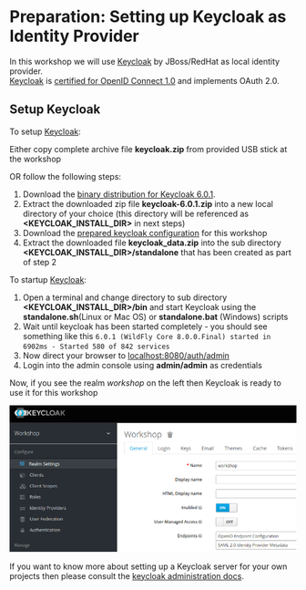 # Preparation: Setting up Keycloak as Identity Provider

In this workshop we will use [Keycloak](https://keycloak.org) by JBoss/RedHat as local identity provider.  
[Keycloak](https://keycloak.org) is [certified for OpenID Connect 1.0](https://openid.net/developers/certified/) and implements OAuth 2.0.

## Setup Keycloak

To setup [Keycloak](https://keycloak.org): 

Either copy complete archive file __keycloak.zip__ from provided USB stick at the workshop

OR follow the following steps:

1. Download the [binary distribution for Keycloak 6.0.1](https://downloads.jboss.org/keycloak/6.0.1/keycloak-6.0.1.zip).
2. Extract the downloaded zip file __keycloak-6.0.1.zip__ into a new local directory of your choice 
(this directory will be referenced as __<KEYCLOAK_INSTALL_DIR>__ in next steps)
3. Download the [prepared keycloak configuration](https://github.com/andifalk/oidc-workshop-spring-io-2019/raw/master/setup_keycloak/keycloak_data.zip) 
for this workshop
4. Extract the downloaded file __keycloak_data.zip__ into the sub directory __<KEYCLOAK_INSTALL_DIR>/standalone__ 
that has been created as part of step 2

To startup [Keycloak](https://keycloak.org):

1. Open a terminal and change directory to sub directory __<KEYCLOAK_INSTALL_DIR>/bin__ and start Keycloak using 
the __standalone.sh__(Linux or Mac OS) or __standalone.bat__ (Windows) scripts
2. Wait until keycloak has been started completely - you should see something like this `6.0.1 (WildFly Core 8.0.0.Final) started in 6902ms - Started 580 of 842 services`
3. Now direct your browser to [localhost:8080/auth/admin](http://localhost:8080/auth/admin/)
4. Login into the admin console using __admin/admin__ as credentials

Now, if you see the realm _workshop_ on the left then Keycloak is ready to use it for this workshop

![Keycloak Workshop](keycloak_workshop.png)

If you want to know more about setting up a Keycloak server for your own projects 
then please consult the [keycloak administration docs](https://www.keycloak.org/docs/latest/server_admin/index.html).